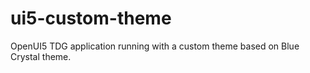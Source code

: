 # ui5-custom-theme
OpenUI5 TDG application running with a custom theme based on Blue Crystal theme.
